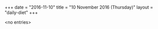 +++
date = "2016-11-10"
title = "10 November 2016 (Thursday)"
layout = "daily-diet"
+++


\<no entries\>
